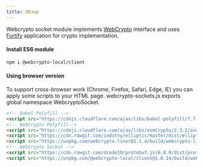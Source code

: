 ```yaml
---
title: Обзор
---
```


Webcrypto socket module implements [WebCrypto](/) interface and uses [Fortify](/) application for crypto implementation.


#### Install ES6 module

```bash
npm i @webcrypto-local/client
```

#### Using browser version

To support cross-browser work (Chrome, Firefox, Safari, Edge, IE) you can apply some scripts to your HTML page. webcrypto-sockets.js exports global namespace WebcryptoSocket.

```html
<!-- Babel Polyfill -->
<script src="https://cdnjs.cloudflare.com/ajax/libs/babel-polyfill/7.7.0/polyfill.min.js"></script>
<!-- WebCrypto Polyfill-->
<script src="https://cdnjs.cloudflare.com/ajax/libs/asmCrypto/2.3.2/asmcrypto.all.es5.min.js"></script>
<script src="https://cdn.rawgit.com/indutny/elliptic/master/dist/elliptic.min.js"></script>
<script src="https://unpkg.com/webcrypto-liner@1.1.4/build/webcrypto-liner.shim.min.js"></script>
<!-- WebCrypto Socket -->
<script src="https://cdn.rawgit.com/dcodeIO/protobuf.js/6.8.0/dist/protobuf.js"></script>
<script src="https://unpkg.com/@webcrypto-local/client@1.0.14/build/webcrypto-socket.min.js"></script>
```